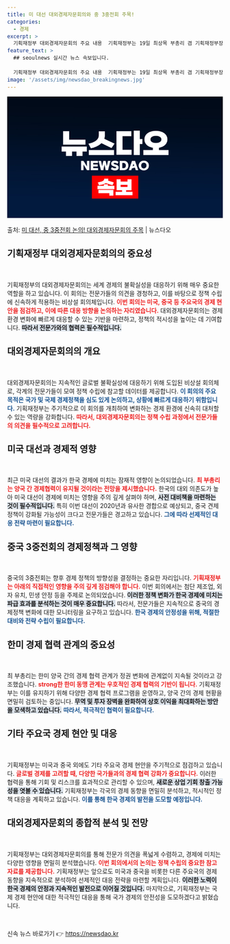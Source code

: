 ```yaml
---
title: 미 대선 대외경제자문회의와 중 3중전회 주목!
categories:
  - 경제
excerpt: >
  기획재정부 대외경제자문회의 주요 내용  기획재정부는 19일 최상목 부총리 겸 기획재정부장관 주재로 제4차 대…
feature_text: >
  ## seoulnews 실시간 뉴스 속보입니다.

  기획재정부 대외경제자문회의 주요 내용  기획재정부는 19일 최상목 부총리 겸 기획재정부장관 주재로 제4차 대…
image: '/assets/img/newsdao_breakingnews.jpg'
---
```


![뉴스다오 속보](/assets/img/newsdao_breakingnews.jpg)

<p>출처: <a href="https://newsdao.kr/4934" rel="dofollow">미 대선, 중 3중전회 논의! 대외경제자문회의 주목</a> | 뉴스다오</p>

<h2 data-ke-size="size26">기획재정부 대외경제자문회의의 중요성</h2>

<p data-ke-size="size16">&nbsp;</p>

기획재정부의 대외경제자문회의는 세계 경제의 불확실성을 대응하기 위해 매우 중요한 역할을 하고 있습니다. 이 회의는 전문가들의 의견을 경청하고, 이를 바탕으로 정책 수립에 신속하게 적용하는 비상설 회의체입니다. <b><span style="color: #ee2323;">이번 회의는 미국, 중국 등 주요국의 경제 현안을 점검하고, 이에 따른 대응 방향을 논의하는 자리였습니다.</span></b> 대외경제자문회의는 경제 환경 변화에 빠르게 대응할 수 있는 기반을 마련하고, 정책의 적시성을 높이는 데 기여합니다. <b><span style="background-color: #21538527;">따라서 전문가와의 협력은 필수적입니다.</span></b> 

<h2 data-ke-size="size26">대외경제자문회의의 개요</h2>

<p data-ke-size="size16">&nbsp;</p>

대외경제자문회의는 지속적인 글로벌 불확실성에 대응하기 위해 도입된 비상설 회의체로, 각계의 전문가들이 모여 정책 수립에 참고할 데이터를 제공합니다. <b><span style="color: #1a5490;">이 회의의 주요 목적은 국가 및 국제 경제정책을 심도 있게 논의하고, 상황에 빠르게 대응하기 위함입니다.</span></b> 기획재정부는 주기적으로 이 회의를 개최하여 변화하는 경제 환경에 신속히 대처할 수 있는 역량을 강화합니다. <b><span style="color: #ee2323;">따라서, 대외경제자문회의는 정책 수립 과정에서 전문가들의 의견을 필수적으로 고려합니다.</span></b>

<h2 data-ke-size="size26">미국 대선과 경제적 영향</h2>

<p data-ke-size="size16">&nbsp;</p>

최근 미국 대선의 결과가 한국 경제에 미치는 잠재적 영향이 논의되었습니다. <b><span style="color: #ee2323;">최 부총리는 양국 간 경제협력이 유지될 것이라는 전망을 제시했습니다.</span></b> 한국의 대외 의존도가 높아 미국 대선이 경제에 미치는 영향을 주의 깊게 살펴야 하며, <b><span style="background-color: #21538527;">사전 대비책을 마련하는 것이 필수적입니다.</span></b> 특히 이번 대선이 2020년과 유사한 경합으로 예상되고, 중국 견제 정책이 강화될 가능성이 크다고 전문가들은 경고하고 있습니다. <b><span style="color: #1a5490;">그에 따라 선제적인 대응 전략 마련이 필요합니다.</span></b>

<h2 data-ke-size="size26">중국 3중전회의 경제정책과 그 영향</h2>

<p data-ke-size="size16">&nbsp;</p>

중국의 3중전회는 향후 경제 정책의 방향성을 결정하는 중요한 자리입니다. <b><span style="color: #ee2323;">기획재정부는 아래의 직접적인 영향을 주의 깊게 점검해야 합니다.</span></b> 이번 회의에서는 첨단 제조업, 외자 유치, 민생 안정 등을 주제로 논의되었습니다. <b><span style="background-color: #21538527;">이러한 정책 변화가 한국 경제에 미치는 파급 효과를 분석하는 것이 매우 중요합니다.</span></b> 따라서, 전문가들은 지속적으로 중국의 경제정책 변화에 대한 모니터링을 요구하고 있습니다. <b><span style="color: #1a5490;">한국 경제의 안정성을 위해, 적절한 대비와 전략 수립이 필요합니다.</span></b>

<h2 data-ke-size="size26">한미 경제 협력 관계의 중요성</h2>

<p data-ke-size="size16">&nbsp;</p>

최 부총리는 한미 양국 간의 경제 협력 관계가 정권 변화에 관계없이 지속될 것이라고 강조했습니다. <b><span style="color: #ee2323;">strong한 한미 동맹 관계는 우호적인 경제 협력의 기반이 됩니다.</span></b> 기획재정부는 이를 유지하기 위해 다양한 경제 협력 프로그램을 운영하고, 양국 간의 경제 현황을 면밀히 검토하는 중입니다. <b><span style="background-color: #21538527;">무역 및 투자 장벽을 완화하여 상호 이익을 최대화하는 방안을 모색하고 있습니다.</span></b> <b><span style="color: #1a5490;">따라서, 적극적인 협력이 필요합니다.</span></b>

<h2 data-ke-size="size26">기타 주요국 경제 현안 및 대응</h2>

<p data-ke-size="size16">&nbsp;</p>

기획재정부는 미국과 중국 외에도 기타 주요국 경제 현안을 주기적으로 점검하고 있습니다. <b><span style="color: #ee2323;">글로벌 경제를 고려할 때, 다양한 국가들과의 경제 협력 강화가 중요합니다.</span></b> 이러한 협력을 통해 기회 및 리스크를 효과적으로 관리할 수 있으며, <b><span style="background-color: #21538527;">새로운 상업 기회 창출 가능성을 엿볼 수 있습니다.</span></b> 기획재정부는 각국의 경제 동향을 면밀히 분석하고, 적시적인 정책 대응을 계획하고 있습니다. <b><span style="color: #1a5490;">이를 통해 한국 경제의 발전을 도모할 예정입니다.</span></b>

<h2 data-ke-size="size26">대외경제자문회의 종합적 분석 및 전망</h2>

<p data-ke-size="size16">&nbsp;</p>

기획재정부는 대외경제자문회의를 통해 전문가 의견을 폭넓게 수렴하고, 경제에 미치는 다양한 영향을 면밀히 분석했습니다. <b><span style="color: #ee2323;">이번 회의에서의 논의는 정책 수립의 중요한 참고 자료를 제공합니다.</span></b> 기획재정부는 앞으로도 미국과 중국을 비롯한 다른 주요국의 경제 동향을 지속적으로 분석하여 선제적인 대응 전략을 마련할 계획입니다. <b><span style="background-color: #21538527;">이러한 노력이 한국 경제의 안정과 지속적인 발전으로 이어질 것입니다.</span></b> 마지막으로, 기획재정부는 국제 경제 현안에 대한 적극적인 대응을 통해 국가 경제의 안전성을 도모하겠다고 밝혔습니다.

<p data-ke-size="size16">&nbsp;</p>
 

신속 뉴스 바로가기 👉 <a href="https://newsdao.kr" rel="dofollow">https://newsdao.kr</a>


